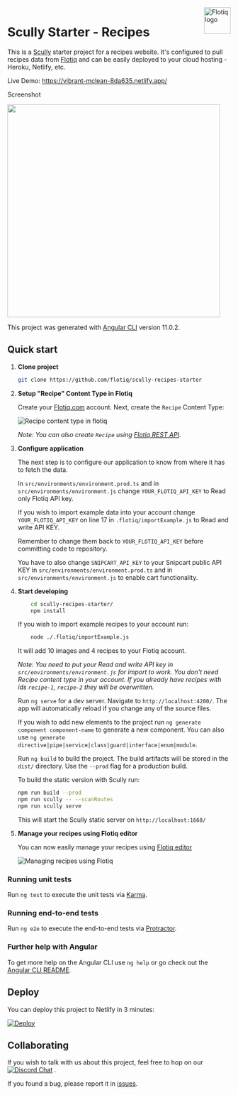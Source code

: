 <a href="https://flotiq.com/">
    <img src="https://editor.flotiq.com/fonts/fq-logo.svg" alt="Flotiq logo" title="Flotiq" align="right" height="60" />
</a>

Scully Starter - Recipes
========================

This is a [Scully](https://scully.io/) starter project for a recipes website. It's configured to pull recipes data from [Flotiq](https://flotiq.com) and can be easily deployed to your cloud hosting - Heroku, Netlify, etc.

Live Demo: https://vibrant-mclean-8da635.netlify.app/

Screenshot

<img src="https://github.com/flotiq/scully-recipes-starter/raw/master/docs/Scully-Recipes-Starter.png" width=480 />

This project was generated with [Angular CLI](https://github.com/angular/angular-cli) version 11.0.2.

## Quick start

1. **Clone project**

    ```bash
   git clone https://github.com/flotiq/scully-recipes-starter
   ```

1. **Setup "Recipe" Content Type in Flotiq**

   Create your [Flotiq.com](https://flotiq.com) account. Next, create the `Recipe` Content Type:

   ![Recipe content type in flotiq](docs/Scully-Recipes-Starter-CTD.png)
    
   _Note: You can also create `Recipe` using [Flotiq REST API](https://flotiq.com/docs/API/)._ 

1. **Configure application**
    
    The next step is to configure our application to know from where it has to fetch the data.
    
    In `src/environments/environment.prod.ts` and in `src/environments/environment.js` change `YOUR_FLOTIQ_API_KEY` to Read only Flotiq API key.
    
    If you wish to import example data into your account change `YOUR_FLOTIQ_API_KEY` on line 17 in `.flotiq/importExample.js` to Read and write API KEY.
    
    Remember to change them back to `YOUR_FLOTIQ_API_KEY` before committing code to repository.
    
    You have to also change `SNIPCART_API_KEY` to your Snipcart public API KEY in `src/environments/environment.prod.ts` and in `src/environments/environment.js` to enable cart functionality.
    
1.  **Start developing**

    ```sh
        cd scully-recipes-starter/
        npm install
    ```
    If you wish to import example recipes to your account run:
            
    ```sh
        node ./.flotiq/importExample.js
    ```
    
    It will add 10 images and 4 recipes to your Flotiq account.
        
    _Note: You need to put your Read and write API key in `src/environments/environment.js` for import to work. You don't need Recipe content type in your account. If you already have recipes with ids `recipe-1`, `recipe-2` they will be overwritten._

    Run `ng serve` for a dev server. Navigate to `http://localhost:4200/`. The app will automatically reload if you change any of the source files.

    If you wish to add new elements to the project run `ng generate component component-name` to generate a new component. You can also use `ng generate directive|pipe|service|class|guard|interface|enum|module`.

    Run `ng build` to build the project. The build artifacts will be stored in the `dist/` directory. Use the `--prod` flag for a production build.
    
    To build the static version with Scully run:
    
    ```sh
    npm run build --prod
    npm run scully -- --scanRoutes
    npm run scully serve
    ```
    
    This will start the Scully static server on `http://localhost:1668/`

1. **Manage your recipes using Flotiq editor**
      
    You can now easily manage your recipes using [Flotiq editor](https://editor.flotiq.com)
    
    ![Managing recipes using Flotiq](docs/Scully-Recipes-Starter-Edit.png)

### Running unit tests

Run `ng test` to execute the unit tests via [Karma](https://karma-runner.github.io).

### Running end-to-end tests

Run `ng e2e` to execute the end-to-end tests via [Protractor](http://www.protractortest.org/).

### Further help with Angular

To get more help on the Angular CLI use `ng help` or go check out the [Angular CLI README](https://github.com/angular/angular-cli/blob/master/README.md).

## Deploy

  You can deploy this project to Netlify in 3 minutes:
  
  [![Deploy](https://www.netlify.com/img/deploy/button.svg)](https://app.netlify.com/start/deploy?repository=https://github.com/flotiq/scully-recipes-starter)


## Collaborating

   If you wish to talk with us about this project, feel free to hop on our [![Discord Chat](https://img.shields.io/discord/682699728454025410.svg)](https://discord.gg/FwXcHnX) .
   
   If you found a bug, please report it in [issues](https://github.com/flotiq/scully-recipes-starter/issues).
